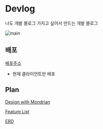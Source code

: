 # Devlog

나도 개발 블로그 가지고 싶어서 만드는 개발 블로그

![main](https://user-images.githubusercontent.com/26402298/103291427-0b64b600-4a2f-11eb-9a1e-14dfee528b69.PNG)

## 배포

[배포주소](https://devlog.qkrdmstlr3.vercel.app/)

- 현재 클라이언트만 배포

## Plan

[Design with Mondrian](https://ovenapp.io/project/izYJBJtxIZ1W8djSP6uTDzNczQ4hFD42#AlNY9)

[Feature List](https://docs.google.com/spreadsheets/d/1qAKk67e03SEMgFKsVcJd_LgXN5nxCntcV64-ckhcvjw/edit#gid=0)

[ERD](https://www.erdcloud.com/d/eDu82Hh6uepXnxXss)
